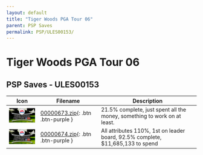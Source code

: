 ```yaml
---
layout: default
title: "Tiger Woods PGA Tour 06"
parent: PSP Saves
permalink: PSP/ULES00153/
---
```

# Tiger Woods PGA Tour 06

## PSP Saves - ULES00153

| Icon | Filename | Description |
|------|----------|-------------|
| ![Tiger Woods PGA Tour 06](ICON0.PNG) | [00000673.zip](00000673.zip){: .btn .btn-purple } | 21.5% complete, just spent all the money, something to work on at least. |
| ![Tiger Woods PGA Tour 06](ICON0.PNG) | [00000674.zip](00000674.zip){: .btn .btn-purple } | All attributes 110%, 1st on leader board, 92.5% complete, $11,685,133 to spend |
